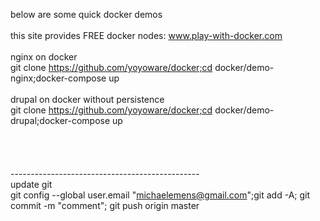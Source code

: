 below are some quick docker demos<br>
<br>
this site provides FREE docker nodes: www.play-with-docker.com<br>
<br>
nginx on docker<br>
git clone https://github.com/yoyoware/docker;cd docker/demo-nginx;docker-compose up<br>
<br>
drupal on docker without persistence<br>
git clone https://github.com/yoyoware/docker;cd docker/demo-drupal;docker-compose up<br>
<br>
<br>
<br>
<br>
-----------------------------------------------<br>
update git<br>
git config --global user.email "michaelemens@gmail.com";git add -A; git commit -m "comment"; git push origin master<br>





